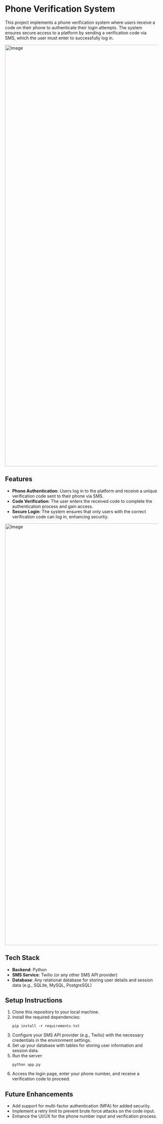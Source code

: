  <h1>Phone Verification System</h1>
  
  <p>This project implements a phone verification system where users receive a code on their phone to authenticate their login attempts. The system ensures secure access to a platform by sending a verification code via SMS, which the user must enter to successfully log in.</p>
  
  <img width="1387" alt="Image" src="https://github.com/user-attachments/assets/2c40b56b-c83e-4d05-8152-2cfb16fccecf" />
  
  <h2>Features</h2>
  <ul>
    <li><strong>Phone Authentication</strong>: Users log in to the platform and receive a unique verification code sent to their phone via SMS.</li>
    <li><strong>Code Verification</strong>: The user enters the received code to complete the authentication process and gain access.</li>
    <li><strong>Secure Login</strong>: The system ensures that only users with the correct verification code can log in, enhancing security.</li>
  </ul>

 <img width="1387" alt="Image" src="https://github.com/user-attachments/assets/f242f791-0b5b-4920-b38e-7409c1576523" />
  
  <h2>Tech Stack</h2>
  <ul>
    <li><strong>Backend</strong>: Python</li>
    <li><strong>SMS Service</strong>: Twilio (or any other SMS API provider)</li>
    <li><strong>Database</strong>: Any relational database for storing user details and session data (e.g., SQLite, MySQL, PostgreSQL)</li>
  </ul>

  <h2>Setup Instructions</h2>
  <ol>
    <li>Clone this repository to your local machine.</li>
    <li>Install the required dependencies:
      <pre><code>pip install -r requirements.txt</code></pre>
    </li>
    <li>Configure your SMS API provider (e.g., Twilio) with the necessary credentials in the environment settings.</li>
    <li>Set up your database with tables for storing user information and session data.</li>
    <li>Run the server:
      <pre><code>python app.py</code></pre>
    </li>
    <li>Access the login page, enter your phone number, and receive a verification code to proceed.</li>
  </ol>

  <h2>Future Enhancements</h2>
  <ul>
    <li>Add support for multi-factor authentication (MFA) for added security.</li>
    <li>Implement a retry limit to prevent brute force attacks on the code input.</li>
    <li>Enhance the UI/UX for the phone number input and verification process.</li>
  </ul>
